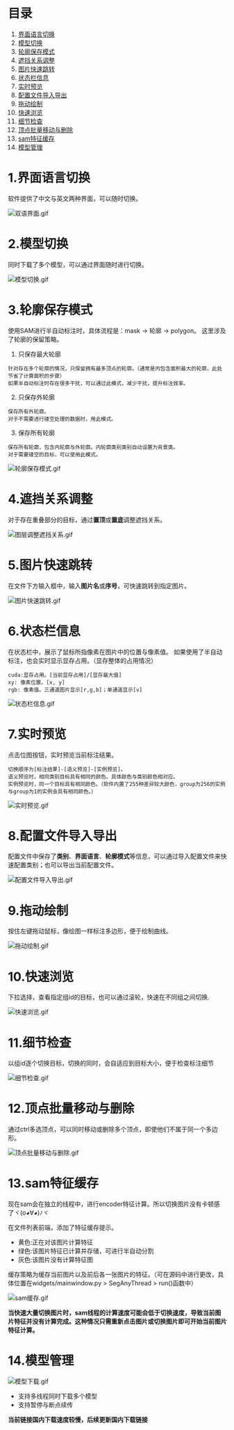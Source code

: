 # 目录

1. [界面语言切换](https://github.com/yatengLG/ISAT_with_segment_anything/blob/master/docs/功能说明.md#1界面语言切换)
2. [模型切换](https://github.com/yatengLG/ISAT_with_segment_anything/blob/master/docs/功能说明.md#2模型切换)
3. [轮廓保存模式](https://github.com/yatengLG/ISAT_with_segment_anything/blob/master/docs/功能说明.md#3轮廓保存模式)
4. [遮挡关系调整](https://github.com/yatengLG/ISAT_with_segment_anything/blob/master/docs/功能说明.md#4遮挡关系调整)
5. [图片快速跳转](https://github.com/yatengLG/ISAT_with_segment_anything/blob/master/docs/功能说明.md#5图片快速跳转)
6. [状态栏信息](https://github.com/yatengLG/ISAT_with_segment_anything/blob/master/docs/功能说明.md#6状态栏信息)
7. [实时预览](https://github.com/yatengLG/ISAT_with_segment_anything/blob/master/docs/功能说明.md#7实时预览)
8. [配置文件导入导出](https://github.com/yatengLG/ISAT_with_segment_anything/blob/master/docs/功能说明.md#8配置文件导入导出)
9. [拖动绘制](https://github.com/yatengLG/ISAT_with_segment_anything/blob/master/docs/功能说明.md#9拖动绘制)
10. [快速浏览](https://github.com/yatengLG/ISAT_with_segment_anything/blob/master/docs/功能说明.md#10快速浏览)
11. [细节检查](https://github.com/yatengLG/ISAT_with_segment_anything/blob/master/docs/功能说明.md#11细节检查)
12. [顶点批量移动与删除](https://github.com/yatengLG/ISAT_with_segment_anything/blob/master/docs/功能说明.md#12顶点批量移动与删除)
13. [sam特征缓存](https://github.com/yatengLG/ISAT_with_segment_anything/blob/master/docs/功能说明.md#13sam特征缓存)
14. [模型管理](https://github.com/yatengLG/ISAT_with_segment_anything/blob/master/docs/功能说明.md#14模型管理)

# 1.界面语言切换
软件提供了中文与英文两种界面，可以随时切换。

![双语界面.gif](../display/双语界面.gif)

# 2.模型切换
同时下载了多个模型，可以通过界面随时进行切换。

![模型切换.gif](../display/模型切换.gif)

# 3.轮廓保存模式
使用SAM进行半自动标注时，具体流程是：mask -> 轮廓 -> polygon。
这里涉及了轮廓的保留策略。
1. 只保存最大轮廓
```text
针对存在多个轮廓的情况，只保留拥有最多顶点的轮廓。（通常是内包含面积最大的轮廓，此处节省了计算面积的步骤）
如果半自动标注时存在很多干扰，可以通过此模式，减少干扰，提升标注效率。
```
2. 只保存外轮廓
```text
保存所有外轮廓。
对于不需要进行镂空处理的数据时，用此模式。
```
3. 保存所有轮廓
```text
保存所有轮廓，包含内轮廓与外轮廓。内轮廓类别类别自动设置为背景类。
对于需要镂空的目标，可以使用此模式。
```
![轮廓保存模式.gif](../display/轮廓保存模式.gif)


# 4.遮挡关系调整
对于存在重叠部分的目标，通过**置顶**或**置底**调整遮挡关系。

![图层调整遮挡关系.gif](../display/图层调整遮挡关系.gif)


# 5.图片快速跳转
在文件下方输入框中，输入**图片名**或**序号**，可快速跳转到指定图片。

![图片快速跳转.gif](../display/图片快速跳转.gif)

# 6.状态栏信息
在状态栏中，展示了鼠标所指像素在图片中的位置与像素值。
如果使用了半自动标注，也会实时显示显存占用。（显存整体的占用情况）
```text
cuda:显存占用。[当前显存占用]/[显存最大值]
xy: 像素位置。[x, y]
rgb: 像素值。三通道图片显示[r,g,b]；单通道显示[v]
```
![状态栏信息.gif](../display/状态栏信息.gif)

# 7.实时预览
点击位图按钮，实时预览当前标注结果。
```text
切换顺序为[标注结果]-[语义预览]-[实例预览]。
语义预览时，相同类别目标具有相同的颜色。具体颜色与类别颜色相对应。
实例预览时，同一个目标具有相同颜色。（软件内置了255种差异较大颜色，group为256的实例与group为1的实例会具有相同颜色。）
```
![实时预览.gif](../display/实时预览.gif)

# 8.配置文件导入导出
配置文件中保存了**类别**、**界面语言**、**轮廓模式**等信息，可以通过导入配置文件来快速配置类别；也可以导出当前配置文件。

![配置文件导入导出.gif](../display/配置文件导入导出.gif)

# 9.拖动绘制
按住左键拖动鼠标，像绘图一样标注多边形，便于绘制曲线。

![拖动绘制.gif](../display/拖动绘制.gif)

# 10.快速浏览
下拉选择，查看指定组id的目标，也可以通过滚轮，快速在不同组之间切换.

![快速浏览.gif](../display/快速浏览.gif)

# 11.细节检查
以组id逐个切换目标，切换的同时，会自适应到目标大小，便于检查标注细节

![细节检查.gif](../display/细节检查.gif)


# 12.顶点批量移动与删除
通过ctrl多选顶点，可以同时移动或删除多个顶点，即使他们不属于同一个多边形。

![顶点批量移动与删除.gif](../display/顶点批量移动与删除.gif)

# 13.sam特征缓存
现在sam会在独立的线程中，进行encoder特征计算。所以切换图片没有卡顿感了ヾ(o◕∀◕)ﾉヾ

在文件列表前端，添加了特征缓存提示。
- 黄色:正在对该图片计算特征
- 绿色:该图片特征已计算并存储，可进行半自动分割
- 灰色:该图片没有计算特征图

缓存策略为缓存当前图片以及前后各一张图片的特征。（可在源码中进行更改，具体位置在widgets/mainwindow.py > SegAnyThread > run()函数中）

![sam缓存.gif](../display/sam缓存.gif)

**当快速大量切换图片时，sam线程的计算速度可能会低于切换速度，导致当前图片特征并没有计算完成。这种情况只需重新点击图片或切换图片即可开始当前图片特征计算。**

# 14.模型管理

![模型下载.gif](../display/模型下载.gif)
- 支持多线程同时下载多个模型
- 支持暂停与断点续传

**当前链接国内下载速度较慢，后续更新国内下载链接**
